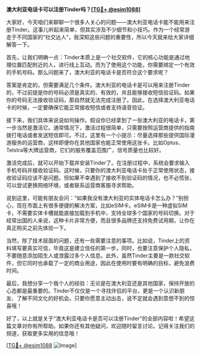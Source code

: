 **澳大利亚电话卡可以注册Tinder吗？[[TG💪+ @esim1088](https://t.me/s/esim1088)]**

大家好，今天咱们来聊聊一个很多人关心的问题——澳大利亚电话卡能不能用来注册Tinder。这事儿听起来简单，但其实涉及不少细节和小技巧。作为一个经常游走于不同国家的“社交达人”，我深知这些问题的重要性，所以今天就来给大家详细解答一下。

首先，让我们明确一点：Tinder本质上是一个社交软件，它的核心功能是通过地理位置匹配附近的人，进行线上互动。而为了使用这个功能，你需要绑定一个有效的手机号码。那么问题来了，澳大利亚的电话卡是否符合这个要求呢？

答案是肯定的，但需要满足几个条件。澳大利亚的电话卡是可以用来注册Tinder的，不过前提是你的号码必须是真实的、有效的，并且能够接收短信验证码。如果你的号码无法接收验证码，那自然就无法完成注册了。因此，在选择澳大利亚电话卡的时候，一定要确保它能正常接收短信或者支持语音验证。

接下来，我们具体来说说如何操作。假设你已经拿到了一张澳大利亚的电话卡，第一步当然是激活它。通常情况下，激活过程很简单，只需要按照运营商提供的指南拨打电话或者发送短信即可。不过，这里有一个小提示：尽量选择那些提供国际漫游服务的运营商，这样即便你在其他国家也能正常使用这张卡。比如Optus、Telstra等大牌运营商，它们的服务覆盖范围广，信号质量也比较好。

激活完成后，就可以开始下载并安装Tinder了。在注册过程中，系统会要求输入手机号码并接收验证码。这时候，只要你的澳大利亚电话卡处于正常使用状态，接收验证码应该不是问题。但如果不幸遇到了接收不到验证码的情况，也不必慌张，可以尝试更换网络环境，或者联系运营商客服寻求帮助。

说到这里，可能有朋友会问：“如果我没有澳大利亚的实体电话卡怎么办？”别担心，现在市面上有很多便捷的解决方案，比如eSIM卡。eSIM卡是一种虚拟SIM卡，不需要实体卡槽就能直接加载到手机中，支持全球多个国家的号码切换。对于经常出国的人来说，这种卡片非常方便，而且很多品牌还支持免费试用期，让你在真正购买之前先体验一下。

当然，除了技术层面的问题，还有一些需要注意的事项。比如说，Tinder上的资料填写要真实可信，毕竟这是建立信任的第一步。同时，也要注意保护个人隐私，不要随意添加陌生人或泄露过多个人信息。此外，虽然Tinder主要是一款社交软件，但它同时也承载了一定的商业用途，因此在使用时要有明确的目标，避免浪费时间。

最后，我想分享一个我个人的经验：无论是在澳大利亚还是其他国家，保持开放的心态都是最重要的。Tinder不仅仅是一个寻找伴侣的平台，更是一个认识新朋友、了解不同文化的好机会。只要你愿意主动出击，说不定就会遇到意想不到的惊喜哦！

好了，以上就是关于“澳大利亚电话卡是否可以注册Tinder”的全部内容啦！希望这篇文章对你有所帮助。如果你还有其他疑问，欢迎随时留言讨论。记得关注我们的频道，获取更多实用的信息哦！

[[TG💪+ @esim1088](https://t.me/s/esim1088) ![Image](https://i.postimg.cc/4NQfJmqS/Snipaste-2025-05-13-00-14-12.png)]